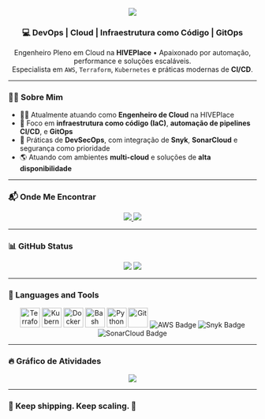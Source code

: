 <!-- Banner principal estilizado com emojis (sem quebrar o renderizador) -->
<p align="center">
  <img src="https://capsule-render.vercel.app/api?type=waving&color=7B42BC&height=180&section=header&text=🚀%20MARK%20DAVIS%20JÚNIOR%20🛠️&fontSize=35&fontColor=ffffff&animation=fadeIn" />
</p>

<h3 align="center">💻 DevOps | Cloud | Infraestrutura como Código | GitOps</h3>

<p align="center">
  Engenheiro Pleno em Cloud na <strong>HIVEPlace</strong> • Apaixonado por automação, performance e soluções escaláveis.
  <br />
  Especialista em <code>AWS</code>, <code>Terraform</code>, <code>Kubernetes</code> e práticas modernas de <strong>CI/CD</strong>.
</p>

---

### 👨‍💻 Sobre Mim

- 👷‍♂️ Atualmente atuando como **Engenheiro de Cloud** na HIVEPlace
- 🚀 Foco em **infraestrutura como código (IaC)**, **automação de pipelines CI/CD**, e **GitOps**
- 🔐 Práticas de **DevSecOps**, com integração de **Snyk**, **SonarCloud** e segurança como prioridade
- 🌎 Atuando com ambientes **multi-cloud** e soluções de **alta disponibilidade**

---

### 📬 Onde Me Encontrar

<p align="center">
  <a href="https://linkedin.com/in/mark-davis-junior" target="_blank">
    <img src="https://img.shields.io/badge/LinkedIn-0A66C2?style=for-the-badge&logo=linkedin&logoColor=white" />
  </a>
  <a href="mailto:markdavisjr01@gmail.com" target="_blank">
    <img src="https://img.shields.io/badge/Gmail-D14836?style=for-the-badge&logo=gmail&logoColor=white" />
  </a>
</p>

---

### 📊 GitHub Status

<p align="center">
  <img src="https://github-readme-stats.vercel.app/api?username=markdavishive&show_icons=true&theme=tokyonight&hide_border=true&count_private=true" />
  <img src="https://github-profile-summary-cards.vercel.app/api/cards/profile-details?username=markdavishive&theme=tokyonight" />
</p>

---

### 🧰 Languages and Tools

<p align="center">
  <!-- Ícones SVG -->
  <img src="https://cdn.jsdelivr.net/gh/devicons/devicon/icons/terraform/terraform-original.svg" height="40" alt="Terraform" />
  <img src="https://cdn.jsdelivr.net/gh/devicons/devicon/icons/kubernetes/kubernetes-plain.svg" height="40" alt="Kubernetes" />
  <img src="https://cdn.jsdelivr.net/gh/devicons/devicon/icons/docker/docker-original.svg" height="40" alt="Docker" />
  <img src="https://cdn.jsdelivr.net/gh/devicons/devicon/icons/bash/bash-original.svg" height="40" alt="Bash" />
  <img src="https://cdn.jsdelivr.net/gh/devicons/devicon/icons/python/python-original.svg" height="40" alt="Python" />
  <img src="https://cdn.jsdelivr.net/gh/devicons/devicon/icons/git/git-original.svg" height="40" alt="Git" />
  <!-- Badges para serviços -->
  <img src="https://img.shields.io/badge/AWS-232F3E?style=for-the-badge&logo=amazonaws&logoColor=white" alt="AWS Badge" />
  <img src="https://img.shields.io/badge/Snyk-4C0A7B?style=for-the-badge&logo=snyk&logoColor=white" alt="Snyk Badge" />
  <img src="https://img.shields.io/badge/SonarCloud-F3702A?style=for-the-badge&logo=sonarcloud&logoColor=white" alt="SonarCloud Badge" />
</p>

---

### 🔥 Gráfico de Atividades

<p align="center">
  <img src="https://github-readme-activity-graph.vercel.app/graph?username=markdavishive&theme=tokyo-night&hide_border=true&area=true" />
</p>

---

### 🧠 Keep shipping. Keep scaling. 🚀
